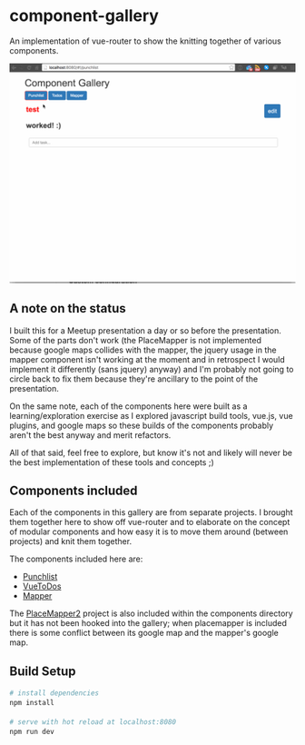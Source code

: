 # component-gallery

An implementation of vue-router to show the knitting together of various components.

![component-gallery-demo](./readmeattachments/componentgallerydemo.gif)

## A note on the status

I built this for a Meetup presentation a day or so before the presentation. Some of the parts don't work (the PlaceMapper is not implemented because google maps collides with the mapper, the jquery usage in the mapper component isn't working at the moment and in retrospect I would implement it differently (sans jquery) anyway) and I'm probably not going to circle back to fix them because they're ancillary to the point of the presentation. 

On the same note, each of the components here were built as a learning/exploration exercise as I explored javascript build tools, vue.js, vue plugins, and google maps so these builds of the components probably aren't the best anyway and merit refactors. 

All of that said, feel free to explore, but know it's not and likely will never be the best implementation of these tools and concepts ;)

## Components included
Each of the components in this gallery are from separate projects. I brought them together here to show off vue-router and to elaborate on the concept of modular components and how easy it is to move them around (between projects) and knit them together.

The components included here are:

- [Punchlist](https://github.com/chris-schmitz/Punchlist)
- [VueToDos](https://github.com/chris-schmitz/VueToDos)
- [Mapper](https://github.com/chris-schmitz/Mapper)

The [PlaceMapper2](https://github.com/chris-schmitz/PlaceMapper2) project is also included within the components directory but it has not been hooked into the gallery; when placemapper is included there is some conflict between its google map and the mapper's google map. 


## Build Setup

``` bash
# install dependencies
npm install

# serve with hot reload at localhost:8080
npm run dev

```
